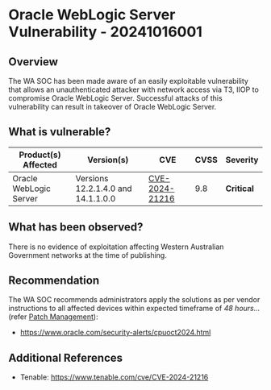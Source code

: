 # Oracle WebLogic Server Vulnerability - 20241016001

## Overview

The WA SOC has been made aware of an easily exploitable vulnerability that allows an unauthenticated attacker with network access via T3, IIOP to compromise Oracle WebLogic Server. Successful attacks of this vulnerability can result in takeover of Oracle WebLogic Server.

## What is vulnerable?

| Product(s) Affected    | Version(s)                         | CVE                                                               | CVSS | Severity     |
| ---------------------- | ---------------------------------- | ----------------------------------------------------------------- | ---- | ------------ |
| Oracle WebLogic Server | Versions 12.2.1.4.0 and 14.1.1.0.0 | [CVE-2024-21216](https://nvd.nist.gov/vuln/detail/CVE-2024-21216) | 9.8  | **Critical** |


## What has been observed?

There is no evidence of exploitation affecting Western Australian Government networks at the time of publishing.

## Recommendation

The WA SOC recommends administrators apply the solutions as per vendor instructions to all affected devices within expected timeframe of *48 hours...* (refer [Patch Management](../guidelines/patch-management.md)):

- <https://www.oracle.com/security-alerts/cpuoct2024.html>

## Additional References

- Tenable: <https://www.tenable.com/cve/CVE-2024-21216>
